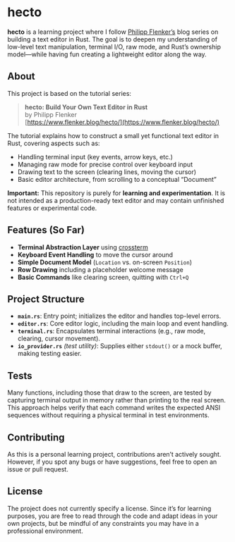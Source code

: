 # hecto

**hecto** is a learning project where I follow [Philipp Flenker’s](https://www.flenker.blog) blog series on building a text editor in Rust. The goal is to deepen my understanding of low-level text manipulation, terminal I/O, raw mode, and Rust’s ownership model—while having fun creating a lightweight editor along the way.

## About

This project is based on the tutorial series:

> **hecto: Build Your Own Text Editor in Rust**  
> by Philipp Flenker  
> [https://www.flenker.blog/hecto/](https://www.flenker.blog/hecto/)

The tutorial explains how to construct a small yet functional text editor in Rust, covering aspects such as:

- Handling terminal input (key events, arrow keys, etc.)
- Managing raw mode for precise control over keyboard input
- Drawing text to the screen (clearing lines, moving the cursor)
- Basic editor architecture, from scrolling to a conceptual “Document”

**Important:** This repository is purely for **learning and experimentation**. It is not intended as a production-ready text editor and may contain unfinished features or experimental code.

## Features (So Far)

- **Terminal Abstraction Layer** using [crossterm](https://crates.io/crates/crossterm)
- **Keyboard Event Handling** to move the cursor around
- **Simple Document Model** (`Location` vs. on-screen `Position`)
- **Row Drawing** including a placeholder welcome message
- **Basic Commands** like clearing screen, quitting with `Ctrl+Q`

## Project Structure

- **`main.rs`**: Entry point; initializes the editor and handles top-level errors.
- **`editor.rs`**: Core editor logic, including the main loop and event handling.
- **`terminal.rs`**: Encapsulates terminal interactions (e.g., raw mode, clearing, cursor movement).
- **`io_provider.rs`** _(test utility)_: Supplies either `stdout()` or a mock buffer, making testing easier.

## Tests

Many functions, including those that draw to the screen, are tested by capturing terminal output in memory rather than printing to the real screen. This approach helps verify that each command writes the expected ANSI sequences without requiring a physical terminal in test environments.

## Contributing

As this is a personal learning project, contributions aren’t actively sought. However, if you spot any bugs or have suggestions, feel free to open an issue or pull request.

## License

The project does not currently specify a license. Since it’s for learning purposes, you are free to read through the code and adapt ideas in your own projects, but be mindful of any constraints you may have in a professional environment.
